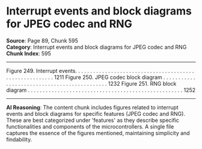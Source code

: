 # Interrupt events and block diagrams for JPEG codec and RNG

**Source**: Page 89, Chunk 595  
**Category**: Interrupt events and block diagrams for JPEG codec and RNG  
**Chunk Index**: 595

---

Figure 249. Interrupt events. . . . . . . . . . . . . . . . . . . . . . . . . . . . . . . . . . . . . . . . . . . . . . . . . . . . . . . . 1211
Figure 250. JPEG codec block diagram . . . . . . . . . . . . . . . . . . . . . . . . . . . . . . . . . . . . . . . . . . . . . 1232
Figure 251. RNG block diagram . . . . . . . . . . . . . . . . . . . . . . . . . . . . . . . . . . . . . . . . . . . . . . . . . . . . 1252

---

**AI Reasoning**: The content chunk includes figures related to interrupt events and block diagrams for specific features (JPEG codec and RNG). These are best categorized under 'features' as they describe specific functionalities and components of the microcontrollers. A single file captures the essence of the figures mentioned, maintaining simplicity and findability.
